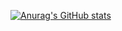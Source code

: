 [![Anurag's GitHub stats](https://github-readme-stats.vercel.app/api?username=LuHenriSouza&theme=dracula)](https://github.com/anuraghazra/github-readme-stats)

<!--
**LuHenriSouza/LuHenriSouza** is a ✨ _special_ ✨ repository because its `README.md` (this file) appears on your GitHub profile.

Here are some ideas to get you started:

- 🔭 I’m currently working on ...
- 🌱 I’m currently learning ...
- 👯 I’m looking to collaborate on ...
- 🤔 I’m looking for help with ...
- 💬 Ask me about ...
- 📫 How to reach me: ...
- 😄 Pronouns: ...
- ⚡ Fun fact: ...
-->
